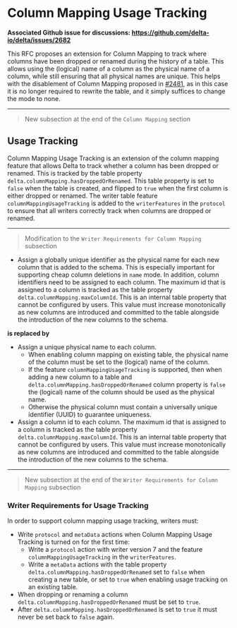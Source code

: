 # Column Mapping Usage Tracking
**Associated Github issue for discussions: https://github.com/delta-io/delta/issues/2682**

This RFC proposes an extension for Column Mapping to track where columns have been dropped or renamed during the history of a table.
This allows using the (logical) name of a column as the physical name of a column, while still ensuring that all physical names are unique.
This helps with the disablement of Column Mapping proposed in [#2481](https://github.com/delta-io/delta/issues/2481), as in this case it is no longer required to rewrite the table, and it simply suffices to change the mode to none.

--------

> New subsection at the end of the `Column Mapping` section

## Usage Tracking

Column Mapping Usage Tracking is an extension of the column mapping feature that allows Delta to track whether a column has been dropped or renamed.
This is tracked by the table property `delta.columnMapping.hasDroppedOrRenamed`. This table property is set to `false` when the table is created, and flipped to `true` when the first column is either dropped or renamed.
The writer table feature `columnMappingUsageTracking` is added to the `writerFeatures` in the `protocol` to ensure that all writers correctly track when columns are dropped or renamed.

--------

> Modification to the `Writer Requirements for Column Mapping` subsection

- Assign a globally unique identifier as the physical name for each new column that is added to the schema. This is especially important for supporting cheap column deletions in `name` mode. In addition, column identifiers need to be assigned to each column. The maximum id that is assigned to a column is tracked as the table property `delta.columnMapping.maxColumnId`. This is an internal table property that cannot be configured by users. This value must increase monotonically as new columns are introduced and committed to the table alongside the introduction of the new columns to the schema.

**is replaced by**

- Assign a unique physical name to each column.
    - When enabling column mapping on existing table, the physical name of the column must be set to the (logical) name of the column.
    - If the feature `columnMappingUsageTracking` is supported, then when adding a new column to a table and `delta.columnMapping.hasDroppedOrRenamed` column property is `false` the (logical) name of the column should be used as the physical name.
    - Otherwise the physical column must contain a universally unique identifier (UUID) to guarantee uniqueness.
- Assign a column id to each column. The maximum id that is assigned to a column is tracked as the table property `delta.columnMapping.maxColumnId`. This is an internal table property that cannot be configured by users. This value must increase monotonically as new columns are introduced and committed to the table alongside the introduction of the new columns to the schema.

--------

> New subsection at the end of the `Writer Requirements for Column Mapping` subsection

### Writer Requirements for Usage Tracking

In order to support column mapping usage tracking, writers must:
- Write `protocol` and `metaData` actions when Column Mapping Usage Tracking is turned on for the first time:
    - Write a `protocol` action with writer version 7 and the feature `columnMappingUsageTracking` in the `writerFeatures`.
    - Write a `metaData` actions with the table property `delta.columnMapping.hasDroppedOrRenamed` set to `false` when creating a new table, or set to `true` when enabling usage tracking on an existing table.
- When dropping or renaming a column `delta.columnMapping.hasDroppedOrRenamed` must be set to `true`.
- After `delta.columnMapping.hasDroppedOrRenamed` is set to `true` it must never be set back to `false` again.